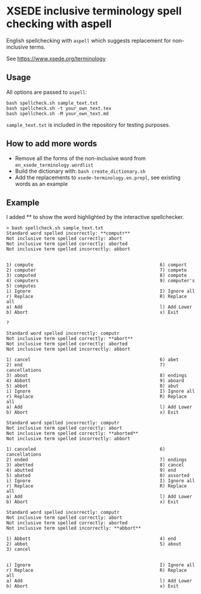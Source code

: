 # XSEDE inclusive terminology spell checking with aspell

English spellchecking with `aspell` which suggests replacement for non-inclusive terms.

See <https://www.xsede.org/terminology>

## Usage

All options are passed to `aspell`:

    bash spellcheck.sh sample_text.txt
    bash spellcheck.sh -t your_own_text.tex
    bash spellcheck.sh -M your_own_text.md

`sample_text.txt` is included in the repository for testing purposes.

## How to add more words

* Remove all the forms of the non-inclusive word from `en_xsede_terminology.wordlist`
* Build the dictionary with: `bash create_dictionary.sh`
* Add the replacements to `xsede-terminology.en.prepl`, see existing words as an example

## Example

I added ** to show the word highlighted by the interactive spellchecker.

```
> bash spellcheck.sh sample_text.txt
Standard word spelled incorrectly: **computr**
Not inclusive term spelled correctly: abort
Not inclusive term spelled correctly: aborted
Not inclusive term spelled incorrectly: abbort

                                                                                                                   
1) compute                                               6) comport
2) computer                                              7) compete
3) computed                                              8) compote
4) computers                                             9) computer's
5) computes
i) Ignore                                                I) Ignore all
r) Replace                                               R) Replace all
a) Add                                                   l) Add Lower
b) Abort                                                 x) Exit
                                                                                                                   
? 
```

```
Standard word spelled incorrectly: computr
Not inclusive term spelled correctly: **abort**
Not inclusive term spelled correctly: aborted
Not inclusive term spelled incorrectly: abbort
                                                                                                                   
1) cancel                                                6) abet
2) end                                                   7) cancellations
3) about                                                 8) endings
4) Abbott                                                9) aboard
5) abbot                                                 0) abut
i) Ignore                                                I) Ignore all
r) Replace                                               R) Replace all
a) Add                                                   l) Add Lower
b) Abort                                                 x) Exit
```

```
Standard word spelled incorrectly: computr
Not inclusive term spelled correctly: abort
Not inclusive term spelled correctly: **aborted**
Not inclusive term spelled incorrectly: abbort
                                                                                                                   
1) canceled                                              6) cancellations
2) ended                                                 7) endings
3) abetted                                               8) cancel 
4) abutted                                               9) end
5) abated                                                0) assorted
i) Ignore                                                I) Ignore all
r) Replace                                               R) Replace all
a) Add                                                   l) Add Lower
b) Abort                                                 x) Exit
```

```
Standard word spelled incorrectly: computr
Not inclusive term spelled correctly: abort
Not inclusive term spelled correctly: aborted
Not inclusive term spelled incorrectly: **abbort**
                                                                                                                   
1) Abbott                                                4) end
2) abbot                                                 5) about  
3) cancel


i) Ignore                                                I) Ignore all
r) Replace                                               R) Replace all
a) Add                                                   l) Add Lower
b) Abort                                                 x) Exit
```
